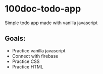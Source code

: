 # 100doc-todo-app
Simple todo app made with vanilla javascript

## Goals:

* Practice vanilla javascript
* Connect with firebase
* Practice CSS
* Practice HTML
